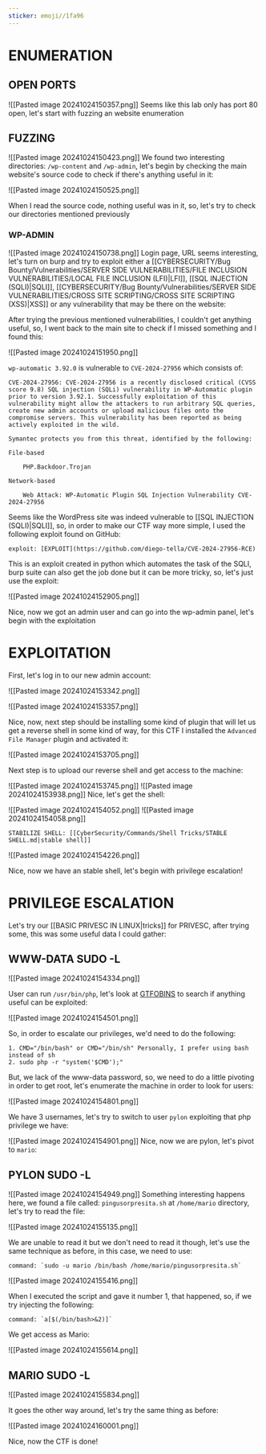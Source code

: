 ```yaml
---
sticker: emoji//1fa96
---
```

# ENUMERATION


## OPEN PORTS

![[Pasted image 20241024150357.png]]
Seems like this lab only has port 80 open, let's start with fuzzing an website enumeration
## FUZZING

![[Pasted image 20241024150423.png]]
We found two interesting directories: `/wp-content` and `/wp-admin`, let's begin by checking the main website's source code to check if there's anything useful in it:

![[Pasted image 20241024150525.png]]

When I read the source code, nothing useful was in it, so, let's try to check our directories mentioned previously

### WP-ADMIN

![[Pasted image 20241024150738.png]]
Login page, URL seems interesting, let's turn on burp and try to exploit either a [[CYBERSECURITY/Bug Bounty/Vulnerabilities/SERVER SIDE VULNERABILITIES/FILE INCLUSION VULNERABILITIES/LOCAL FILE INCLUSION (LFI)|LFI]], [[SQL INJECTION (SQLI)|SQLI]], [[CYBERSECURITY/Bug Bounty/Vulnerabilities/SERVER SIDE VULNERABILITIES/CROSS SITE SCRIPTING/CROSS SITE SCRIPTING (XSS)|XSS]] or any vulnerability that may be there on the website:

After trying the previous mentioned vulnerabilities, I couldn't get anything useful, so, I went back to the main site to check if I missed something and I found this:

![[Pasted image 20241024151950.png]]

`wp-automatic 3.92.0` is vulnerable to `CVE-2024-27956` which consists of:

```ad-important
CVE-2024-27956: CVE-2024-27956 is a recently disclosed critical (CVSS score 9.8) SQL injection (SQLi) vulnerability in WP-Automatic plugin prior to version 3.92.1. Successfully exploitation of this vulnerability might allow the attackers to run arbitrary SQL queries, create new admin accounts or upload malicious files onto the compromise servers. This vulnerability has been reported as being actively exploited in the wild.

Symantec protects you from this threat, identified by the following:

File-based

    PHP.Backdoor.Trojan

Network-based

    Web Attack: WP-Automatic Plugin SQL Injection Vulnerability CVE-2024-27956
```

Seems like the WordPress site was indeed vulnerable to [[SQL INJECTION (SQLI)|SQLI]], so, in order to make our CTF way more simple, I used the following exploit found on GitHub:

```ad-hint
exploit: [EXPLOIT](https://github.com/diego-tella/CVE-2024-27956-RCE)
```

This is an exploit created in python which automates the task of the SQLI, burp suite can also get the job done but it can be more tricky, so, let's just use the exploit:

![[Pasted image 20241024152905.png]]

Nice, now we got an admin user and can go into the wp-admin panel, let's begin with the exploitation

# EXPLOITATION

First, let's log in to our new admin account:

![[Pasted image 20241024153342.png]]

![[Pasted image 20241024153357.png]]

Nice, now, next step should be installing some kind of plugin that will let us get a reverse shell in some kind of way, for this CTF I installed the `Advanced File Manager` plugin and activated it:

![[Pasted image 20241024153705.png]]

Next step is to upload our reverse shell and get access to the machine:

![[Pasted image 20241024153745.png]]
![[Pasted image 20241024153938.png]]
Nice, let's get the shell:

![[Pasted image 20241024154052.png]]
![[Pasted image 20241024154058.png]]
```ad-important
STABILIZE SHELL: [[CyberSecurity/Commands/Shell Tricks/STABLE SHELL.md|stable shell]]
```


![[Pasted image 20241024154226.png]]

Nice, now we have an stable shell, let's begin with privilege escalation!

# PRIVILEGE ESCALATION


Let's try our [[BASIC PRIVESC IN LINUX|tricks]] for PRIVESC, after trying some, this was some useful data I could gather:

## WWW-DATA SUDO -L

![[Pasted image 20241024154334.png]]

User can run `/usr/bin/php`, let's look at [GTFOBINS](https://gtfobins.github.io/) to search if anything useful can be exploited:


![[Pasted image 20241024154501.png]]

So, in order to escalate our privileges, we'd need to do the following:

```ad-important
1. CMD="/bin/bash" or CMD="/bin/sh" Personally, I prefer using bash instead of sh
2. sudo php -r "system('$CMD');"
```

But, we lack of the www-data password, so, we need to do a little pivoting in order to get root, let's enumerate the machine in order to look for users:

![[Pasted image 20241024154801.png]]

We have 3 usernames, let's try to switch to user `pylon` exploiting that php privilege we have:

![[Pasted image 20241024154901.png]]
Nice, now we are pylon, let's pivot to `mario`:

## PYLON SUDO -L

![[Pasted image 20241024154949.png]]
Something interesting happens here, we found a file called: `pingusorpresita.sh` at `/home/mario` directory, let's try to read the file:


![[Pasted image 20241024155135.png]]

We are unable to read it but we don't need to read it though, let's use the same technique as before, in this case, we need to use:

```ad-hint
command: `sudo -u mario /bin/bash /home/mario/pingusorpresita.sh`
```

![[Pasted image 20241024155416.png]]

When I executed the script and gave it number 1, that happened, so, if we try injecting the following:

```ad-hint
command: `a[$(/bin/bash>&2)]`
```

We get access as Mario:

![[Pasted image 20241024155614.png]]


## MARIO SUDO -L


![[Pasted image 20241024155834.png]]

It goes the other way around, let's try the same thing as before:

![[Pasted image 20241024160001.png]]

Nice, now the CTF is done!

